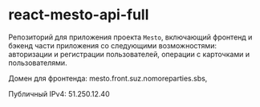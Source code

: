 # react-mesto-api-full
Репозиторий для приложения проекта `Mesto`, включающий фронтенд и бэкенд части приложения со следующими возможностями: авторизации и регистрации пользователей, операции с карточками и пользователями.

Домен для фронтенда: mesto.front.suz.nomoreparties.sbs,

Публичный IPv4: 51.250.12.40
